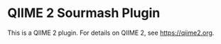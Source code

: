 # QIIME 2 Sourmash Plugin

This is a QIIME 2 plugin. For details on QIIME 2, see https://qiime2.org.
